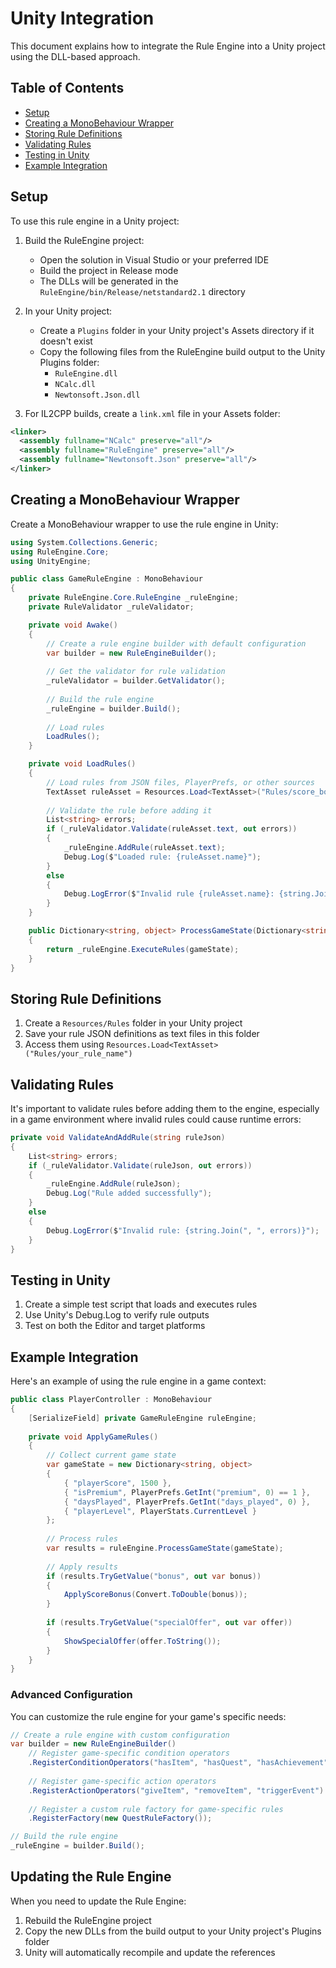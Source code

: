 # Unity Integration

This document explains how to integrate the Rule Engine into a Unity project using the DLL-based approach.

## Table of Contents
- [Setup](#setup)
- [Creating a MonoBehaviour Wrapper](#creating-a-monobehaviour-wrapper)
- [Storing Rule Definitions](#storing-rule-definitions)
- [Validating Rules](#validating-rules)
- [Testing in Unity](#testing-in-unity)
- [Example Integration](#example-integration)

## Setup

To use this rule engine in a Unity project:

1. Build the RuleEngine project:
   - Open the solution in Visual Studio or your preferred IDE
   - Build the project in Release mode
   - The DLLs will be generated in the `RuleEngine/bin/Release/netstandard2.1` directory

2. In your Unity project:
   - Create a `Plugins` folder in your Unity project's Assets directory if it doesn't exist
   - Copy the following files from the RuleEngine build output to the Unity Plugins folder:
     - `RuleEngine.dll`
     - `NCalc.dll`
     - `Newtonsoft.Json.dll`

3. For IL2CPP builds, create a `link.xml` file in your Assets folder:
```xml
<linker>
  <assembly fullname="NCalc" preserve="all"/>
  <assembly fullname="RuleEngine" preserve="all"/>
  <assembly fullname="Newtonsoft.Json" preserve="all"/>
</linker>
```

## Creating a MonoBehaviour Wrapper

Create a MonoBehaviour wrapper to use the rule engine in Unity:

```csharp
using System.Collections.Generic;
using RuleEngine.Core;
using UnityEngine;

public class GameRuleEngine : MonoBehaviour
{
    private RuleEngine.Core.RuleEngine _ruleEngine;
    private RuleValidator _ruleValidator;

    private void Awake()
    {
        // Create a rule engine builder with default configuration
        var builder = new RuleEngineBuilder();
        
        // Get the validator for rule validation
        _ruleValidator = builder.GetValidator();
        
        // Build the rule engine
        _ruleEngine = builder.Build();
        
        // Load rules
        LoadRules();
    }

    private void LoadRules()
    {
        // Load rules from JSON files, PlayerPrefs, or other sources
        TextAsset ruleAsset = Resources.Load<TextAsset>("Rules/score_bonus");
        
        // Validate the rule before adding it
        List<string> errors;
        if (_ruleValidator.Validate(ruleAsset.text, out errors))
        {
            _ruleEngine.AddRule(ruleAsset.text);
            Debug.Log($"Loaded rule: {ruleAsset.name}");
        }
        else
        {
            Debug.LogError($"Invalid rule {ruleAsset.name}: {string.Join(", ", errors)}");
        }
    }

    public Dictionary<string, object> ProcessGameState(Dictionary<string, object> gameState)
    {
        return _ruleEngine.ExecuteRules(gameState);
    }
}
```

## Storing Rule Definitions

1. Create a `Resources/Rules` folder in your Unity project
2. Save your rule JSON definitions as text files in this folder
3. Access them using `Resources.Load<TextAsset>("Rules/your_rule_name")`

## Validating Rules

It's important to validate rules before adding them to the engine, especially in a game environment where invalid rules could cause runtime errors:

```csharp
private void ValidateAndAddRule(string ruleJson)
{
    List<string> errors;
    if (_ruleValidator.Validate(ruleJson, out errors))
    {
        _ruleEngine.AddRule(ruleJson);
        Debug.Log("Rule added successfully");
    }
    else
    {
        Debug.LogError($"Invalid rule: {string.Join(", ", errors)}");
    }
}
```

## Testing in Unity

1. Create a simple test script that loads and executes rules
2. Use Unity's Debug.Log to verify rule outputs
3. Test on both the Editor and target platforms

## Example Integration

Here's an example of using the rule engine in a game context:

```csharp
public class PlayerController : MonoBehaviour
{
    [SerializeField] private GameRuleEngine ruleEngine;
    
    private void ApplyGameRules()
    {
        // Collect current game state
        var gameState = new Dictionary<string, object>
        {
            { "playerScore", 1500 },
            { "isPremium", PlayerPrefs.GetInt("premium", 0) == 1 },
            { "daysPlayed", PlayerPrefs.GetInt("days_played", 0) },
            { "playerLevel", PlayerStats.CurrentLevel }
        };
        
        // Process rules
        var results = ruleEngine.ProcessGameState(gameState);
        
        // Apply results
        if (results.TryGetValue("bonus", out var bonus))
        {
            ApplyScoreBonus(Convert.ToDouble(bonus));
        }
        
        if (results.TryGetValue("specialOffer", out var offer))
        {
            ShowSpecialOffer(offer.ToString());
        }
    }
}
```

### Advanced Configuration

You can customize the rule engine for your game's specific needs:

```csharp
// Create a rule engine with custom configuration
var builder = new RuleEngineBuilder()
    // Register game-specific condition operators
    .RegisterConditionOperators("hasItem", "hasQuest", "hasAchievement")
    
    // Register game-specific action operators
    .RegisterActionOperators("giveItem", "removeItem", "triggerEvent")
    
    // Register a custom rule factory for game-specific rules
    .RegisterFactory(new QuestRuleFactory());

// Build the rule engine
_ruleEngine = builder.Build();
```

## Updating the Rule Engine

When you need to update the Rule Engine:

1. Rebuild the RuleEngine project
2. Copy the new DLLs from the build output to your Unity project's Plugins folder
3. Unity will automatically recompile and update the references 